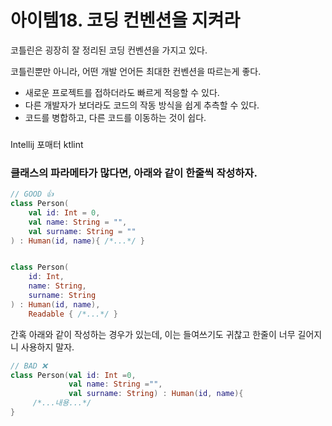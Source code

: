 # 아이템18. 코딩 컨벤션을 지켜라
코틀린은 굉장히 잘 정리된 코딩 컨벤션을 가지고 있다.

코틀린뿐만 아니라, 어떤 개발 언어든 최대한 컨벤션을 따르는게 좋다.
- 새로운 프로젝트를 접하더라도 빠르게 적응할 수 있다.
- 다른 개발자가 보더라도 코드의 작동 방식을 쉽게 추측할 수 있다.
- 코드를 병합하고, 다른 코드를 이동하는 것이 쉽다.

###
Intellij 포매터
ktlint
###

### 클래스의 파라메타가 많다면, 아래와 같이 한줄씩 작성하자.
```kotlin
// GOOD 👍
class Person(
    val id: Int = 0,
    val name: String = "",
    val surname: String = ""
) : Human(id, name){ /*...*/ }


class Person(
    id: Int,
    name: String,
    surname: String
) : Human(id, name),
    Readable { /*...*/ }
```
간혹 아래와 같이 작성하는 경우가 있는데, 이는 들여쓰기도 귀찮고 한줄이 너무 길어지니 사용하지 말자.
```kotlin
// BAD ❌
class Person(val id: Int =0,
             val name: String ="",
             val surname: String) : Human(id, name){
     /*...내용...*/                
}
```

